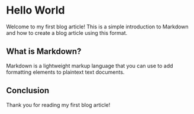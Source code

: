 # Hello World

Welcome to my first blog article! This is a simple introduction to Markdown and how to create a blog article using this format.

## What is Markdown?

Markdown is a lightweight markup language that you can use to add formatting elements to plaintext text documents.

## Conclusion

Thank you for reading my first blog article!